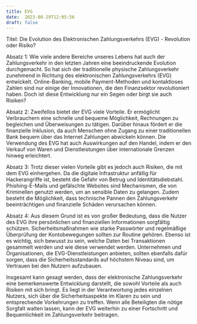 ```yaml
---
title: EVG
date:  2023-08-29T12:05:56
draft: false
---
```


Titel: Die Evolution des Elektronischen Zahlungsverkehrs (EVG) - Revolution oder Risiko?

Absatz 1: Wie viele andere Bereiche unseres Lebens hat auch der Zahlungsverkehr in den letzten Jahren eine beeindruckende Evolution durchgemacht. So hat sich der traditionelle physische Zahlungsverkehr zunehmend in Richtung des elektronischen Zahlungsverkehrs (EVG) entwickelt. Online-Banking, mobile Payment-Methoden und kontaktloses Zahlen sind nur einige der Innovationen, die den Finanzsektor revolutioniert haben. Doch ist diese Entwicklung nur ein Segen oder birgt sie auch Risiken?

Absatz 2: Zweifellos bietet der EVG viele Vorteile. Er ermöglicht Verbrauchern eine schnelle und bequeme Möglichkeit, Rechnungen zu begleichen und Überweisungen zu tätigen. Darüber hinaus fördert er die finanzielle Inklusion, da auch Menschen ohne Zugang zu einer traditionellen Bank bequem über das Internet Zahlungen abwickeln können. Die Verwendung des EVG hat auch Auswirkungen auf den Handel, indem er den Verkauf von Waren und Dienstleistungen über internationale Grenzen hinweg erleichtert.

Absatz 3: Trotz dieser vielen Vorteile gibt es jedoch auch Risiken, die mit dem EVG einhergehen. Da die digitale Infrastruktur anfällig für Hackerangriffe ist, besteht die Gefahr von Betrug und Identitätsdiebstahl. Phishing-E-Mails und gefälschte Websites sind Mechanismen, die von Kriminellen genutzt werden, um an sensible Daten zu gelangen. Zudem besteht die Möglichkeit, dass technische Pannen den Zahlungsverkehr beeinträchtigen und finanzielle Schäden verursachen können.

Absatz 4: Aus diesem Grund ist es von großer Bedeutung, dass die Nutzer des EVG ihre persönlichen und finanziellen Informationen sorgfältig schützen. Sicherheitsmaßnahmen wie starke Passwörter und regelmäßige Überprüfung der Kontobewegungen sollten zur Routine gehören. Ebenso ist es wichtig, sich bewusst zu sein, welche Daten bei Transaktionen gesammelt werden und wie diese verwendet werden. Unternehmen und Organisationen, die EVG-Dienstleistungen anbieten, sollten ebenfalls dafür sorgen, dass die Sicherheitsstandards auf höchstem Niveau sind, um Vertrauen bei den Nutzern aufzubauen.

Insgesamt kann gesagt werden, dass der elektronische Zahlungsverkehr eine bemerkenswerte Entwicklung darstellt, die sowohl Vorteile als auch Risiken mit sich bringt. Es liegt in der Verantwortung jedes einzelnen Nutzers, sich über die Sicherheitsaspekte im Klaren zu sein und entsprechende Vorkehrungen zu treffen. Wenn alle Beteiligten die nötige Sorgfalt walten lassen, kann der EVG weiterhin zu einer Fortschritt und Bequemlichkeit im Zahlungsverkehr beitragen.